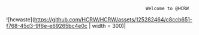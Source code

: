                                                         Welcome to @HCRW
![hcwaste](https://github.com/HCRW/HCRW/assets/125282464/c8ccb651-f768-45d3-9f6e-e69265bc4e0c | width = 300)|
